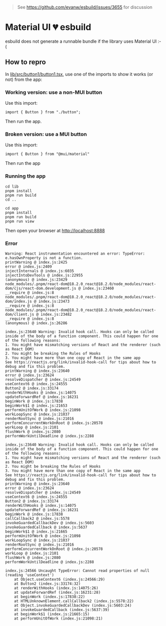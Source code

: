 > See https://github.com/evanw/esbuild/issues/3655 for discussion

# Material UI 💔 esbuild

esbuild does not generate a runnable bundle if the library uses Material UI :-(

## How to repro

In [lib/src/button1/button1.tsx](lib/src/button1/button1.tsx), use one of the imports to show it works (or not) from the app:

### Working version: use a non-MUI button

Use this import:

    import { Button } from "./button";

Then run the app.

### Broken version: use a MUI button

Use this import:

    import { Button } from "@mui/material"

Then run the app

### Running the app

```
cd lib
pnpm install
pnpm run build
cd ..

cd app
pnpm install
pnpm run build
pnpm run view
```

Then open your browser at [http://localhost:8888](http://localhost:8888)

### Error

```
Warning: React instrumentation encountered an error: TypeError: e.hasOwnProperty is not a function.
printWarning @ index.js:2425
error @ index.js:2409
injectInternals @ index.js:6035
injectIntoDevTools @ index.js:22955
(anonymous) @ index.js:23429
node_modules/.pnpm/react-dom@18.2.0_react@18.2.0/node_modules/react-dom/cjs/react-dom.development.js @ index.js:23460
__require @ index.js:8
node_modules/.pnpm/react-dom@18.2.0_react@18.2.0/node_modules/react-dom/index.js @ index.js:23473
__require @ index.js:8
node_modules/.pnpm/react-dom@18.2.0_react@18.2.0/node_modules/react-dom/client.js @ index.js:23482
__require @ index.js:8
(anonymous) @ index.js:26286

index.js:23640 Warning: Invalid hook call. Hooks can only be called inside of the body of a function component. This could happen for one of the following reasons:
1. You might have mismatching versions of React and the renderer (such as React DOM)
2. You might be breaking the Rules of Hooks
3. You might have more than one copy of React in the same app
See https://reactjs.org/link/invalid-hook-call for tips about how to debug and fix this problem.
printWarning @ index.js:23640
error @ index.js:23624
resolveDispatcher @ index.js:24549
useContext6 @ index.js:24555
Button2 @ index.js:33174
renderWithHooks @ index.js:14075
updateForwardRef @ index.js:16231
beginWork @ index.js:17838
beginWork$1 @ index.js:21653
performUnitOfWork @ index.js:21098
workLoopSync @ index.js:21037
renderRootSync @ index.js:21016
performConcurrentWorkOnRoot @ index.js:20578
workLoop @ index.js:2101
flushWork @ index.js:2080
performWorkUntilDeadline @ index.js:2288

index.js:23640 Warning: Invalid hook call. Hooks can only be called inside of the body of a function component. This could happen for one of the following reasons:
1. You might have mismatching versions of React and the renderer (such as React DOM)
2. You might be breaking the Rules of Hooks
3. You might have more than one copy of React in the same app
See https://reactjs.org/link/invalid-hook-call for tips about how to debug and fix this problem.
printWarning @ index.js:23640
error @ index.js:23624
resolveDispatcher @ index.js:24549
useContext6 @ index.js:24555
Button2 @ index.js:33174
renderWithHooks @ index.js:14075
updateForwardRef @ index.js:16231
beginWork @ index.js:17838
callCallback2 @ index.js:5578
invokeGuardedCallbackDev @ index.js:5603
invokeGuardedCallback @ index.js:5637
beginWork$1 @ index.js:21665
performUnitOfWork @ index.js:21098
workLoopSync @ index.js:21037
renderRootSync @ index.js:21016
performConcurrentWorkOnRoot @ index.js:20578
workLoop @ index.js:2101
flushWork @ index.js:2080
performWorkUntilDeadline @ index.js:2288

index.js:24566 Uncaught TypeError: Cannot read properties of null (reading 'useContext')
    at Object.useContext6 (index.js:24566:29)
    at Button2 (index.js:33174:32)
    at renderWithHooks (index.js:14075:26)
    at updateForwardRef (index.js:16231:28)
    at beginWork (index.js:17838:22)
    at HTMLUnknownElement.callCallback2 (index.js:5578:22)
    at Object.invokeGuardedCallbackDev (index.js:5603:24)
    at invokeGuardedCallback (index.js:5637:39)
    at beginWork$1 (index.js:21665:15)
    at performUnitOfWork (index.js:21098:21)
```
